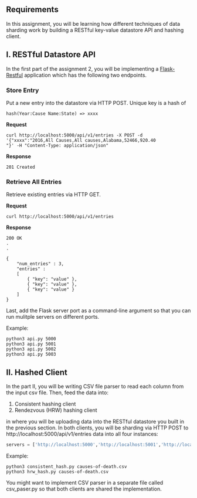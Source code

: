 ## Requirements

In this assignment, you will be learning how different techniques of data sharding work by building a RESTful key-value datastore API and hashing client.

## I. RESTful Datastore API

In the first part of the assignment 2, you will be implementing a [Flask-Restful](https://flask-restful.readthedocs.io/en/latest/quickstart.html#a-minimal-api) application which has the following two endpoints.

### Store Entry

Put a new entry into the datastore via HTTP POST. Unique key is a hash of

```hash(Year:Cause Name:State) => xxxx```

__Request__

```
curl http://localhost:5000/api/v1/entries -X POST -d '{"xxxx":"2016,All Causes,All causes,Alabama,52466,920.40
"}' -H "Content-Type: application/json"
```

__Response__

```
201 Created
```

### Retrieve All Entries

Retrieve existing entries via HTTP GET.

__Request__

```
curl http://localhost:5000/api/v1/entries
```

__Response__

```
200 OK
.
.
```

```
{
    "num_entries" : 3,
    "entries" : 
    [
        { "key": "value" },
        { "key": "value" },
        { "key": "value" }
    ]
}
```

Last, add the Flask server port as a command-line argument so that you can run mulitple servers on different ports.

Example:

```
python3 api.py 5000
python3 api.py 5001
python3 api.py 5002
python3 api.py 5003
```

## II. Hashed Client

In the part II, you will be writing CSV file parser to read each column from the input csv file.
Then, feed the data into:

1. Consistent hashing client
2. Rendezvous (HRW) hashing client

in where you will be uploading data into the RESTful datastore you built in the previous section.
In both clients, you will be sharding via HTTP POST to http://localhost:5000/api/v1/entries data into all four instances: 

```python
servers = ['http://localhost:5000','http://localhost:5001','http://localhost:5002','http://localhost:5003']
```

Example:

```
python3 consistent_hash.py causes-of-death.csv
python3 hrw_hash.py causes-of-death.csv
```

You might want to implement CSV parser in a separate file called csv_paser.py so that both clients are shared the implementation.
